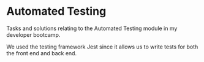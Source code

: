 # Automated Testing

Tasks and solutions relating to the Automated Testing module in my developer bootcamp.

We used the testing framework Jest since it allows us to write tests for both the front end and back end.
